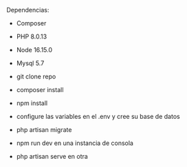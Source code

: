 Dependencias:

- Composer
- PHP 8.0.13
- Node 16.15.0
- Mysql 5.7

- git clone repo
- composer install
- npm install
- configure las variables en el .env y cree su base de datos
- php artisan migrate
- npm run dev en una instancia de consola
- php artisan serve en otra